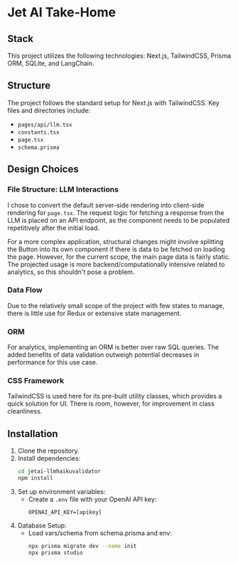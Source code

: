 # Jet AI Take-Home

## Stack
This project utilizes the following technologies: Next.js, TailwindCSS, Prisma ORM, SQLite, and LangChain.

## Structure
The project follows the standard setup for Next.js with TailwindCSS. Key files and directories include:

- `pages/api/llm.tsx`
- `constants.tsx`
- `page.tsx`
- `schema.prisma`

## Design Choices

### File Structure: LLM Interactions
I chose to convert the default server-side rendering into client-side rendering for `page.tsx`. The request logic for fetching a response from the LLM is placed on an API endpoint, as the component needs to be populated repetitively after the initial load.

For a more complex application, structural changes might involve splitting the Button into its own component if there is data to be fetched on loading the page. However, for the current scope, the main page data is fairly static. The projected usage is more backend/computationally intensive related to analytics, so this shouldn't pose a problem.

### Data Flow
Due to the relatively small scope of the project with few states to manage, there is little use for Redux or extensive state management.

### ORM
For analytics, implementing an ORM is better over raw SQL queries. The added benefits of data validation outweigh potential decreases in performance for this use case.

### CSS Framework
TailwindCSS is used here for its pre-built utility classes, which provides a quick solution for UI. There is room, however, for improvement in class cleanliness.

## Installation

1. Clone the repository.
2. Install dependencies:
    ```bash
    cd jetai-llmhaikuvalidator
    npm install
    ```
3. Set up environment variables:
    - Create a `.env` file with your OpenAI API key:
        ```
        OPENAI_API_KEY=[apikey]
        ```
4. Database Setup:
    - Load vars/schema from schema.prisma and env:
        ```bash
        npx prisma migrate dev --name init
        npx prisma studio